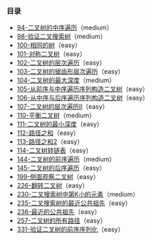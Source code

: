 ### 目录

- [94-二叉树的中序遍历](http://uee.me/aX95f)（medium）
- [98-验证二叉搜索树](http://uee.me/aX95f)（medium）
- [100-相同的树](http://uee.me/aX95g)（easy）
- [101-对称二叉树](http://uee.me/aX95h)（easy）
- [102-二叉树的层次遍历](http://uee.me/aX95j)（easy）
- [103-二叉树的锯齿形层次遍历](http://uee.me/aX95k)（easy）
- [104-二叉树的最大深度](http://uee.me/aX95m)（medium）
- [105-从前序与中序遍历序列构造二叉树](http://uee.me/aX95n)（easy）
- [106-从中序与后序遍历序列构造二叉树](http://uee.me/aX95p)（easy）
- [107-二叉树的层次遍历II](http://uee.me/aX95q)（easy）
- [110-平衡二叉树](http://uee.me/aX95f)（medium）
- [111-二叉树的最小深度](http://uee.me/aX95g)（easy）
- [112-路径之和](http://uee.me/aX95h)（easy）
- [113-路径之和2](http://uee.me/aX95j)（easy）
- [114-二叉树转链表](http://uee.me/aX95k)（easy）
- [144-二叉树的前序遍历](http://uee.me/aX95m)（medium）
- [145-二叉树的后序遍历](http://uee.me/aX95n)（easy）
- [199-侧面观察二叉树](http://uee.me/aX95p)（easy）
- [226-翻转二叉树](http://uee.me/aX95q)（easy）
- [230-二叉搜索树中第K小的元素](http://uee.me/aX95m)（medium）
- [235-二叉搜索树的最近公共祖先](http://uee.me/aX95n)（easy）
- [236-最近的公共祖先](http://uee.me/aX95p)（easy）
- [257-二叉树的所有路径](http://uee.me/aX95q)（easy）
- [331-验证二叉树的前序序列化](http://uee.me/aX95q)（easy）



